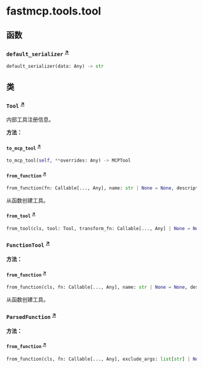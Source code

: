 # fastmcp.tools.tool

## 函数

### `default_serializer` <sup><a href="https://github.com/jlowin/fastmcp/blob/main/src/fastmcp/tools/tool.py#L34" target="_blank">↗</a></sup>

```python
default_serializer(data: Any) -> str
```

## 类

### `Tool` <sup><a href="https://github.com/jlowin/fastmcp/blob/main/src/fastmcp/tools/tool.py#L38" target="_blank">↗</a></sup>

内部工具注册信息。

**方法：**

#### `to_mcp_tool` <sup><a href="https://github.com/jlowin/fastmcp/blob/main/src/fastmcp/tools/tool.py#L49" target="_blank">↗</a></sup>

```python
to_mcp_tool(self, **overrides: Any) -> MCPTool
```

#### `from_function` <sup><a href="https://github.com/jlowin/fastmcp/blob/main/src/fastmcp/tools/tool.py#L59" target="_blank">↗</a></sup>

```python
from_function(fn: Callable[..., Any], name: str | None = None, description: str | None = None, tags: set[str] | None = None, annotations: ToolAnnotations | None = None, exclude_args: list[str] | None = None, serializer: Callable[[Any], str] | None = None, enabled: bool | None = None) -> FunctionTool
```

从函数创建工具。

#### `from_tool` <sup><a href="https://github.com/jlowin/fastmcp/blob/main/src/fastmcp/tools/tool.py#L86" target="_blank">↗</a></sup>

```python
from_tool(cls, tool: Tool, transform_fn: Callable[..., Any] | None = None, name: str | None = None, transform_args: dict[str, ArgTransform] | None = None, description: str | None = None, tags: set[str] | None = None, annotations: ToolAnnotations | None = None, serializer: Callable[[Any], str] | None = None, enabled: bool | None = None) -> TransformedTool
```

### `FunctionTool` <sup><a href="https://github.com/jlowin/fastmcp/blob/main/src/fastmcp/tools/tool.py#L113" target="_blank">↗</a></sup>

**方法：**

#### `from_function` <sup><a href="https://github.com/jlowin/fastmcp/blob/main/src/fastmcp/tools/tool.py#L117" target="_blank">↗</a></sup>

```python
from_function(cls, fn: Callable[..., Any], name: str | None = None, description: str | None = None, tags: set[str] | None = None, annotations: ToolAnnotations | None = None, exclude_args: list[str] | None = None, serializer: Callable[[Any], str] | None = None, enabled: bool | None = None) -> FunctionTool
```

从函数创建工具。

### `ParsedFunction` <sup><a href="https://github.com/jlowin/fastmcp/blob/main/src/fastmcp/tools/tool.py#L194" target="_blank">↗</a></sup>

**方法：**

#### `from_function` <sup><a href="https://github.com/jlowin/fastmcp/blob/main/src/fastmcp/tools/tool.py#L201" target="_blank">↗</a></sup>

```python
from_function(cls, fn: Callable[..., Any], exclude_args: list[str] | None = None, validate: bool = True) -> ParsedFunction
```